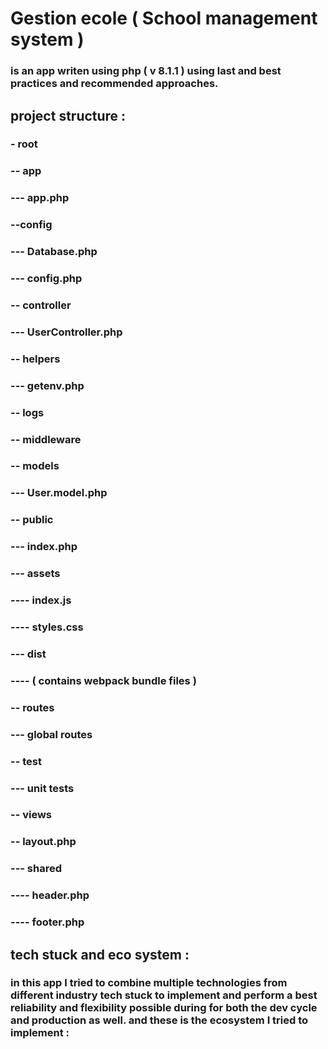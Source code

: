 # Gestion ecole ( School management system )
### is an app writen using php ( v 8.1.1 ) using last and best practices and recommended approaches.

## project structure :
### - root
### -- app
### --- app.php
### --config
### --- Database.php
### --- config.php
### -- controller
### --- UserController.php
### -- helpers
### --- getenv.php
### -- logs
### -- middleware
### -- models
### --- User.model.php
### -- public
### --- index.php
### --- assets
### ---- index.js
### ---- styles.css
### --- dist
### ---- ( contains webpack bundle files )
### -- routes
### --- global routes
### -- test
### --- unit tests
### -- views
### -- layout.php
### --- shared
### ---- header.php
### ---- footer.php

## tech stuck and eco system :
### in this app I tried to combine multiple technologies from different industry tech stuck to implement and perform a best reliability and flexibility possible during for both the dev cycle and production as well. and these is the ecosystem I tried to implement :  


